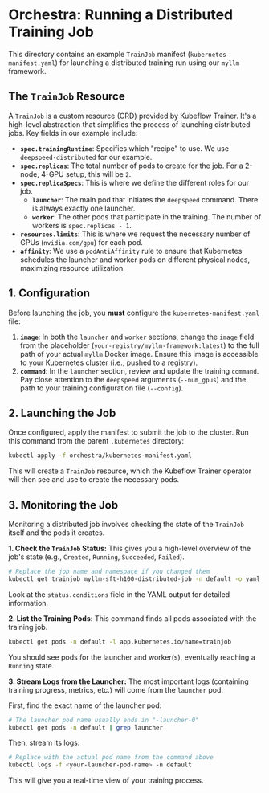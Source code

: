 # Orchestra: Running a Distributed Training Job

This directory contains an example `TrainJob` manifest (`kubernetes-manifest.yaml`) for launching a distributed training run using our `myllm` framework.

## The `TrainJob` Resource

A `TrainJob` is a custom resource (CRD) provided by Kubeflow Trainer. It's a high-level abstraction that simplifies the process of launching distributed jobs. Key fields in our example include:

*   **`spec.trainingRuntime`**: Specifies which "recipe" to use. We use `deepspeed-distributed` for our example.
*   **`spec.replicas`**: The total number of pods to create for the job. For a 2-node, 4-GPU setup, this will be `2`.
*   **`spec.replicaSpecs`**: This is where we define the different roles for our job.
    *   **`launcher`**: The main pod that initiates the `deepspeed` command. There is always exactly one launcher.
    *   **`worker`**: The other pods that participate in the training. The number of workers is `spec.replicas - 1`.
*   **`resources.limits`**: This is where we request the necessary number of GPUs (`nvidia.com/gpu`) for each pod.
*   **`affinity`**: We use a `podAntiAffinity` rule to ensure that Kubernetes schedules the launcher and worker pods on different physical nodes, maximizing resource utilization.

## 1. Configuration

Before launching the job, you **must** configure the `kubernetes-manifest.yaml` file:

1.  **`image`**: In both the `launcher` and `worker` sections, change the `image` field from the placeholder (`your-registry/myllm-framework:latest`) to the full path of your actual `myllm` Docker image. Ensure this image is accessible to your Kubernetes cluster (i.e., pushed to a registry).
2.  **`command`**: In the `launcher` section, review and update the training `command`. Pay close attention to the `deepspeed` arguments (`--num_gpus`) and the path to your training configuration file (`--config`).

## 2. Launching the Job

Once configured, apply the manifest to submit the job to the cluster. Run this command from the parent `.kubernetes` directory:

```bash
kubectl apply -f orchestra/kubernetes-manifest.yaml
```

This will create a `TrainJob` resource, which the Kubeflow Trainer operator will then see and use to create the necessary pods.

## 3. Monitoring the Job

Monitoring a distributed job involves checking the state of the `TrainJob` itself and the pods it creates.

**1. Check the `TrainJob` Status:**
This gives you a high-level overview of the job's state (e.g., `Created`, `Running`, `Succeeded`, `Failed`).

```bash
# Replace the job name and namespace if you changed them
kubectl get trainjob myllm-sft-h100-distributed-job -n default -o yaml
```
Look at the `status.conditions` field in the YAML output for detailed information.

**2. List the Training Pods:**
This command finds all pods associated with the training job.

```bash
kubectl get pods -n default -l app.kubernetes.io/name=trainjob
```
You should see pods for the launcher and worker(s), eventually reaching a `Running` state.

**3. Stream Logs from the Launcher:**
The most important logs (containing training progress, metrics, etc.) will come from the `launcher` pod.

First, find the exact name of the launcher pod:
```bash
# The launcher pod name usually ends in "-launcher-0"
kubectl get pods -n default | grep launcher
```

Then, stream its logs:
```bash
# Replace with the actual pod name from the command above
kubectl logs -f <your-launcher-pod-name> -n default
```
This will give you a real-time view of your training process. 